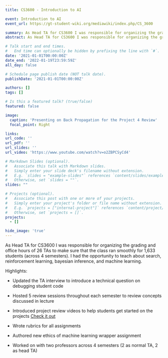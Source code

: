 ```yaml
---
title: CS3600 - Introduction to AI

event: Introduction to AI
event_url: https://gt-student-wiki.org/mediawiki/index.php/CS_3600

summary: As Head TA for CS3600 I was responsible for organizing the grading and office hours of 26 TAs to make sure that the class ran smoothly for 1,633 students (across 4 semesters).  I had the opportunity to teach about search, reinforcement learning, bayesian inference, and machine learning.
abstract: As Head TA for CS3600 I was responsible for organizing the grading and office hours of 26 TAs to make sure that the class ran smoothly for 1,633 students (across 4 semesters).  I had the opportunity to teach about search, reinforcement learning, bayesian inference, and machine learning.

# Talk start and end times.
#   End time can optionally be hidden by prefixing the line with `#`.
date: '2021-01-01T00:00:00Z'
date_end: '2022-01-19T23:59:59Z'
all_day: false

# Schedule page publish date (NOT talk date).
publishDate: '2021-01-01T00:00:00Z'

authors: []
tags: []

# Is this a featured talk? (true/false)
featured: false

image:
  caption: 'Presenting on Back Propagation for the Project 4 Review'
  focal_point: Right

links:
url_code: ''
url_pdf: ''
url_slides: ''
url_video: 'https://www.youtube.com/watch?v=o2ZBPCSyCd4'

# Markdown Slides (optional).
#   Associate this talk with Markdown slides.
#   Simply enter your slide deck's filename without extension.
#   E.g. `slides = "example-slides"` references `content/slides/example-slides.md`.
#   Otherwise, set `slides = ""`.
slides: ""

# Projects (optional).
#   Associate this post with one or more of your projects.
#   Simply enter your project's folder or file name without extension.
#   E.g. `projects = ["internal-project"]` references `content/project/deep-learning/index.md`.
#   Otherwise, set `projects = []`.
projects:
  - []

hide_image: 'true'
---
```


As Head TA for CS3600 I was responsible for organizing the grading and office hours of 26 TAs to make sure that the class ran smoothly for 1,633 students (across 4 semesters).  I had the opportunity to teach about search, reinforcement learning, bayesian inference, and machine learning.

Highlights:

 - Updated the TA interview to introduce a technical question on debugging student code

 - Hosted 5 review sessions throughout each semester to review concepts discussed in lecture

 - Introduced project review videos to help students get started on the projects [Check it out](https://www.youtube.com/watch?v=o2ZBPCSyCd4)

 - Wrote rubrics for all assignments
 
 - Authored new ethics of machine learning wrapper assignment

 - Worked on with two professors across 4 semesters (2 as normal TA, 2 as head TA)
